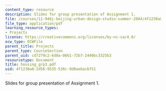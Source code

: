 ```yaml
---
content_type: resource
description: Slides for group presentation of Assignment 1.
file: /courses/11-946j-beijing-urban-design-studio-summer-2004/4f1230a82d569535536c9d8aebacb751_housing_grp3.pdf
file_type: application/pdf
learning_resource_types:
- Projects
license: https://creativecommons.org/licenses/by-nc-sa/4.0/
ocw_type: OCWFile
parent_title: Projects
parent_type: CourseSection
parent_uid: cd7279c2-6d0a-0661-72b7-2440bc3325b3
resourcetype: Document
title: housing_grp3.pdf
uid: 4f1230a8-2d56-9535-536c-9d8aebacb751
---
```

Slides for group presentation of Assignment 1.